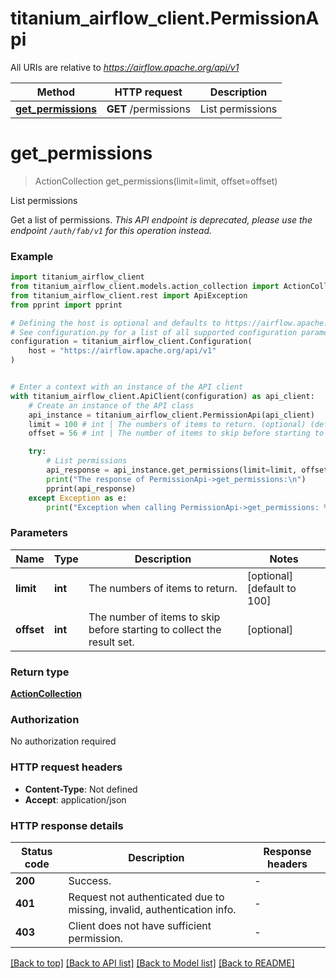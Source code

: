 # titanium_airflow_client.PermissionApi

All URIs are relative to *https://airflow.apache.org/api/v1*

Method | HTTP request | Description
------------- | ------------- | -------------
[**get_permissions**](PermissionApi.md#get_permissions) | **GET** /permissions | List permissions


# **get_permissions**
> ActionCollection get_permissions(limit=limit, offset=offset)

List permissions

Get a list of permissions.  *This API endpoint is deprecated, please use the endpoint `/auth/fab/v1` for this operation instead.* 

### Example


```python
import titanium_airflow_client
from titanium_airflow_client.models.action_collection import ActionCollection
from titanium_airflow_client.rest import ApiException
from pprint import pprint

# Defining the host is optional and defaults to https://airflow.apache.org/api/v1
# See configuration.py for a list of all supported configuration parameters.
configuration = titanium_airflow_client.Configuration(
    host = "https://airflow.apache.org/api/v1"
)


# Enter a context with an instance of the API client
with titanium_airflow_client.ApiClient(configuration) as api_client:
    # Create an instance of the API class
    api_instance = titanium_airflow_client.PermissionApi(api_client)
    limit = 100 # int | The numbers of items to return. (optional) (default to 100)
    offset = 56 # int | The number of items to skip before starting to collect the result set. (optional)

    try:
        # List permissions
        api_response = api_instance.get_permissions(limit=limit, offset=offset)
        print("The response of PermissionApi->get_permissions:\n")
        pprint(api_response)
    except Exception as e:
        print("Exception when calling PermissionApi->get_permissions: %s\n" % e)
```



### Parameters


Name | Type | Description  | Notes
------------- | ------------- | ------------- | -------------
 **limit** | **int**| The numbers of items to return. | [optional] [default to 100]
 **offset** | **int**| The number of items to skip before starting to collect the result set. | [optional] 

### Return type

[**ActionCollection**](ActionCollection.md)

### Authorization

No authorization required

### HTTP request headers

 - **Content-Type**: Not defined
 - **Accept**: application/json

### HTTP response details

| Status code | Description | Response headers |
|-------------|-------------|------------------|
**200** | Success. |  -  |
**401** | Request not authenticated due to missing, invalid, authentication info. |  -  |
**403** | Client does not have sufficient permission. |  -  |

[[Back to top]](#) [[Back to API list]](../README.md#documentation-for-api-endpoints) [[Back to Model list]](../README.md#documentation-for-models) [[Back to README]](../README.md)

